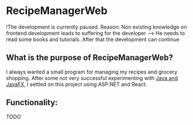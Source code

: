 # RecipeManagerWeb

!The development is currently paused. Reason: Non existing knowledge on frontend development leads to suffering for the developer --> He needs to read some books and tutorials.
After that the development can continue


## What is the purpose of RecipeManagerWeb?

I always wanted a small program for managing my recipes and grocery shopping. After some not very successful experimenting with 
[Java and JavaFX](https://github.com/mikhailnefedov/RecipeManager), I settled on this project using ASP.NET and React. 

## Functionality:

TODO
